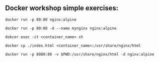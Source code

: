 ## Docker workshop simple exercises:

    docker run -p 80:80 nginx:alpine

    docker run -p 80:80 -d --name mynginx nginx:alpine

    dokcer exec -it <container_name> sh

    docker cp ./index.html <container_name>:/usr/share/nginx/html

    docker run -p 8080:80 -v $PWD:/usr/share/nginx/html -d nginx:alpine